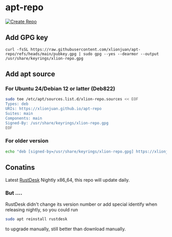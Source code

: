 # apt-repo
[![Create Repo](https://github.com/xlionjuan/apt-repo/actions/workflows/build.yml/badge.svg)](https://github.com/xlionjuan/apt-repo/actions/workflows/build.yml)
## Add GPG key
```
curl -fsSL https://raw.githubusercontent.com/xlionjuan/apt-repo/refs/heads/main/pubkey.gpg | sudo gpg --yes --dearmor --output /usr/share/keyrings/xlion-repo.gpg
```

## Add apt source
### For Ubuntu 24/Debian 12 or latter (Deb822)

```bash
sudo tee /etc/apt/sources.list.d/xlion-repo.sources << EOF
Types: deb
URIs: https://xlionjuan.github.io/apt-repo
Suites: main
Components: main
Signed-By: /usr/share/keyrings/xlion-repo.gpg
EOF
```

### For older version

```bash
echo "deb [signed-by=/usr/share/keyrings/xlion-repo.gpg] https://xlionjuan.github.io/apt-repo main main" | sudo tee /etc/apt/sources.list.d/xlion-repo.list
```

## Conatins

Latest [RustDesk](https://github.com/rustdesk/rustdesk) Nightly x86_64, this repo will update daily.
### But ....
RustDesk didn't change its version number or add special identify when releasing nightly, so you could run
```bash
sudo apt reinstall rustdesk
```
to upgrade manually, still better than download manually.
